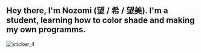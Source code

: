 ## Hey there, I'm Nozomi (望 / 希 / 望美). I'm a student, learning how to color shade and making my own programms.
  ![sticker_4](https://github.com/user-attachments/assets/903f0571-fe29-4273-8f97-505715d322a0)


<!--
**Chimaera-Alebriius/Chimaera-Alebriius** is a ✨ _special_ ✨ repository because its `README.md` (this file) appears on your GitHub profile.

Here are some ideas to get you started:

- 🔭 I’m currently working on ...
- 🌱 I’m currently learning ...
- 👯 I’m looking to collaborate on ...
- 🤔 I’m looking for help with ...
- 💬 Ask me about ...
- 📫 How to reach me: ...
- 😄 Pronouns: ...
- ⚡ Fun fact: ...
-->
